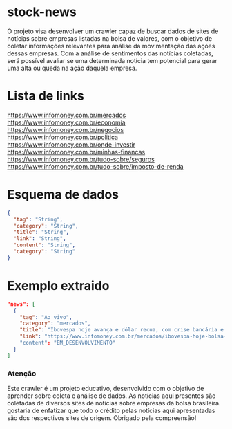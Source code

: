 # stock-news

O projeto visa desenvolver um crawler capaz de buscar dados de sites de notícias sobre empresas listadas na bolsa de valores, com o objetivo de coletar informações relevantes para análise da movimentação das ações dessas empresas. Com a análise de sentimentos das notícias coletadas, será possível avaliar se uma determinada notícia tem potencial para gerar uma alta ou queda na ação daquela empresa. 

# Lista de links

https://www.infomoney.com.br/mercados
https://www.infomoney.com.br/economia
https://www.infomoney.com.br/negocios
https://www.infomoney.com.br/politica
https://www.infomoney.com.br/onde-investir
https://www.infomoney.com.br/minhas-financas
https://www.infomoney.com.br/tudo-sobre/seguros
https://www.infomoney.com.br/tudo-sobre/imposto-de-renda

# Esquema de dados
```json
{
  "tag": "String",
  "category": "String",
  "title": "String",
  "link": "String",
  "content": "String",
  "category": "String"
}
```
# Exemplo extraido

```json
"news": [
  {
    "tag": "Ao vivo",
    "category": "mercados",
    "title": "Ibovespa hoje avança e dólar recua, com crise bancária e regra fiscal no radar; Petrobras (PETR4) oscila e Vale (VALE3) cai 10 minutos atrás.",
    "link": "https://www.infomoney.com.br/mercados/ibovespa-hoje-bolsa-de-valores-ao-vivo-16032023/"
    "content": "EM_DESENVOLVIMENTO"
  }
]
```

### Atenção
Este crawler é um projeto educativo, desenvolvido com o objetivo de aprender sobre coleta e análise de dados. As notícias aqui presentes são coletadas de diversos sites de notícias sobre empresas da bolsa brasileira. gostaria de enfatizar que todo o crédito pelas notícias aqui apresentadas são dos respectivos sites de origem. Obrigado pela compreensão!
